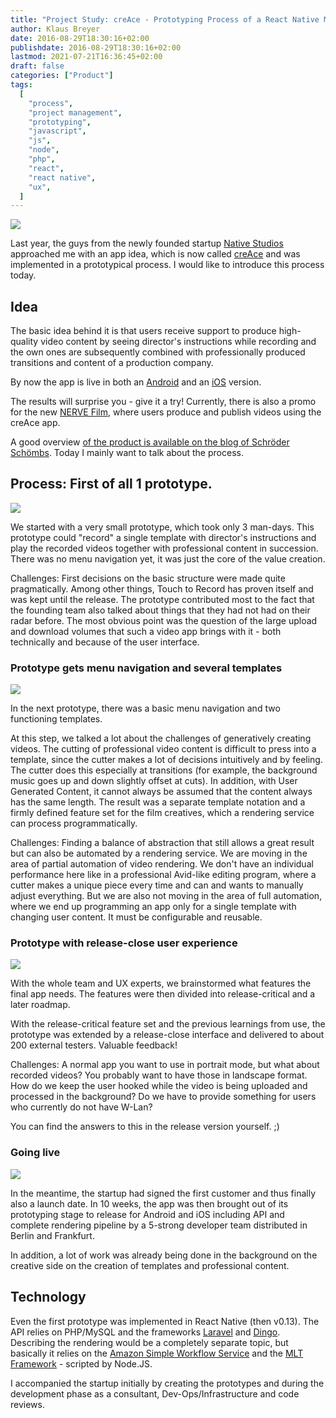 ```yaml
---
title: "Project Study: creAce - Prototyping Process of a React Native Mobile App from Proof to Release"
author: Klaus Breyer
date: 2016-08-29T18:30:16+02:00
publishdate: 2016-08-29T18:30:16+02:00
lastmod: 2021-07-21T16:36:45+02:00
draft: false
categories: ["Product"]
tags:
  [
    "process",
    "project management",
    "prototyping",
    "javascript",
    "js",
    "node",
    "php",
    "react",
    "react native",
    "ux",
  ]
---
```


![](creace-header-1024x538.jpg)

Last year, the guys from the newly founded startup [Native Studios](http://www.native-studios.com/) approached me with an app idea, which is now called [creAce](http://creace.io/) and was implemented in a prototypical process. I would like to introduce this process today.

## Idea

The basic idea behind it is that users receive support to produce high-quality video content by seeing director's instructions while recording and the own ones are subsequently combined with professionally produced transitions and content of a production company.

By now the app is live in both an [Android](https://play.google.com/store/apps/details?id=com.nativestudios&hl=de) and an [iOS](https://itunes.apple.com/de/app/creace-video-app/id1134621325?mt=8) version.

The results will surprise you - give it a try! Currently, there is also a promo for the new [NERVE Film](http://nerve-film.de/creace_challenges/), where users produce and publish videos using the creAce app.

A good overview [of the product is available on the blog of Schröder Schömbs](http://www.schroederschoembs.com/newsroom/creace/). Today I mainly want to talk about the process.

## Process: First of all 1 prototype.

![](2016-08-29-creace-v01-1024x444-1024x444.png)

We started with a very small prototype, which took only 3 man-days. This prototype could "record" a single template with director's instructions and play the recorded videos together with professional content in succession. There was no menu navigation yet, it was just the core of the value creation.

Challenges: First decisions on the basic structure were made quite pragmatically. Among other things, Touch to Record has proven itself and was kept until the release.
The prototype contributed most to the fact that the founding team also talked about things that they had not had on their radar before. The most obvious point was the question of the large upload and download volumes that such a video app brings with it - both technically and because of the user interface.

### Prototype gets menu navigation and several templates

![](2016-08-29-creace-v08-export-1024x709-1024x709.png)

In the next prototype, there was a basic menu navigation and two functioning templates.

At this step, we talked a lot about the challenges of generatively creating videos. The cutting of professional video content is difficult to press into a template, since the cutter makes a lot of decisions intuitively and by feeling. The cutter does this especially at transitions (for example, the background music goes up and down slightly offset at cuts). In addition, with User Generated Content, it cannot always be assumed that the content always has the same length.
The result was a separate template notation and a firmly defined feature set for the film creatives, which a rendering service can process programmatically.

Challenges: Finding a balance of abstraction that still allows a great result but can also be automated by a rendering service.
We are moving in the area of partial automation of video rendering. We don't have an individual performance here like in a professional Avid-like editing program, where a cutter makes a unique piece every time and can and wants to manually adjust everything. But we are also not moving in the area of full automation, where we end up programming an app only for a single template with changing user content. It must be configurable and reusable.

### Prototype with release-close user experience

![](2016-08-29-creace-v010-export-1024x796-1024x796.png)

With the whole team and UX experts, we brainstormed what features the final app needs. The features were then divided into release-critical and a later roadmap.

With the release-critical feature set and the previous learnings from use, the prototype was extended by a release-close interface and delivered to about 200 external testers. Valuable feedback!

Challenges: A normal app you want to use in portrait mode, but what about recorded videos? You probably want to have those in landscape format. How do we keep the user hooked while the video is being uploaded and processed in the background? Do we have to provide something for users who currently do not have W-Lan?

You can find the answers to this in the release version yourself. ;)

### Going live

![](2016-08-29-creace-v1-1024x991-1024x991.png)

In the meantime, the startup had signed the first customer and thus finally also a launch date. In 10 weeks, the app was then brought out of its prototyping stage to release for Android and iOS including API and complete rendering pipeline by a 5-strong developer team distributed in Berlin and Frankfurt.

In addition, a lot of work was already being done in the background on the creative side on the creation of templates and professional content.

## Technology

Even the first prototype was implemented in React Native (then v0.13).
The API relies on PHP/MySQL and the frameworks [Laravel](https://www.laravel.com/) and [Dingo](https://github.com/dingo/api).
Describing the rendering would be a completely separate topic, but basically it relies on the [Amazon Simple Workflow Service](https://aws.amazon.com/de/swf/) and the [MLT Framework](https://www.mltframework.org/) - scripted by Node.JS.

I accompanied the startup initially by creating the prototypes and during the development phase as a consultant, Dev-Ops/Infrastructure and code reviews.
